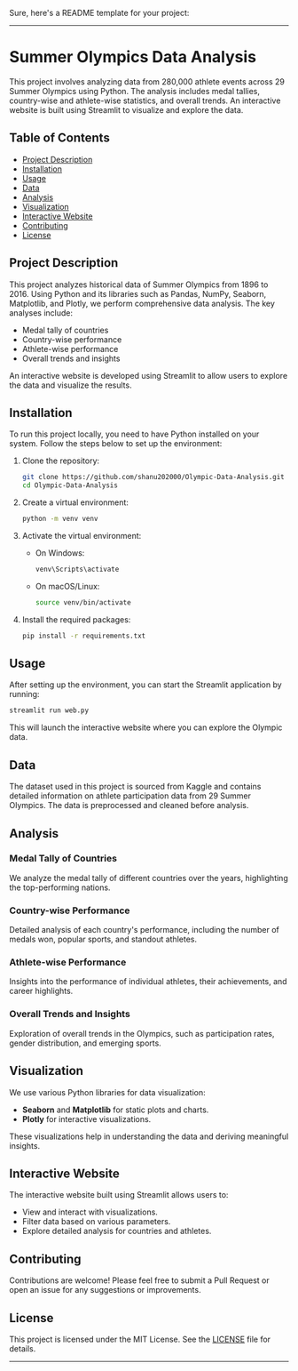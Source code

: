 Sure, here's a README template for your project:

---

# Summer Olympics Data Analysis

This project involves analyzing data from 280,000 athlete events across 29 Summer Olympics using Python. The analysis includes medal tallies, country-wise and athlete-wise statistics, and overall trends. An interactive website is built using Streamlit to visualize and explore the data.

## Table of Contents
- [Project Description](#project-description)
- [Installation](#installation)
- [Usage](#usage)
- [Data](#data)
- [Analysis](#analysis)
- [Visualization](#visualization)
- [Interactive Website](#interactive-website)
- [Contributing](#contributing)
- [License](#license)

## Project Description

This project analyzes historical data of Summer Olympics from 1896 to 2016. Using Python and its libraries such as Pandas, NumPy, Seaborn, Matplotlib, and Plotly, we perform comprehensive data analysis. The key analyses include:

- Medal tally of countries
- Country-wise performance
- Athlete-wise performance
- Overall trends and insights

An interactive website is developed using Streamlit to allow users to explore the data and visualize the results.

## Installation

To run this project locally, you need to have Python installed on your system. Follow the steps below to set up the environment:

1. Clone the repository:
   ```sh
   git clone https://github.com/shanu202000/Olympic-Data-Analysis.git
   cd Olympic-Data-Analysis
   ```

2. Create a virtual environment:
   ```sh
   python -m venv venv
   ```

3. Activate the virtual environment:
   - On Windows:
     ```sh
     venv\Scripts\activate
     ```
   - On macOS/Linux:
     ```sh
     source venv/bin/activate
     ```

4. Install the required packages:
   ```sh
   pip install -r requirements.txt
   ```

## Usage

After setting up the environment, you can start the Streamlit application by running:

```sh
streamlit run web.py
```

This will launch the interactive website where you can explore the Olympic data.

## Data

The dataset used in this project is sourced from Kaggle and contains detailed information on athlete participation data from 29 Summer Olympics. The data is preprocessed and cleaned before analysis.

## Analysis

### Medal Tally of Countries
We analyze the medal tally of different countries over the years, highlighting the top-performing nations.

### Country-wise Performance
Detailed analysis of each country's performance, including the number of medals won, popular sports, and standout athletes.

### Athlete-wise Performance
Insights into the performance of individual athletes, their achievements, and career highlights.

### Overall Trends and Insights
Exploration of overall trends in the Olympics, such as participation rates, gender distribution, and emerging sports.

## Visualization

We use various Python libraries for data visualization:
- **Seaborn** and **Matplotlib** for static plots and charts.
- **Plotly** for interactive visualizations.

These visualizations help in understanding the data and deriving meaningful insights.

## Interactive Website

The interactive website built using Streamlit allows users to:
- View and interact with visualizations.
- Filter data based on various parameters.
- Explore detailed analysis for countries and athletes.

## Contributing

Contributions are welcome! Please feel free to submit a Pull Request or open an issue for any suggestions or improvements.

## License

This project is licensed under the MIT License. See the [LICENSE](LICENSE) file for details.

---


